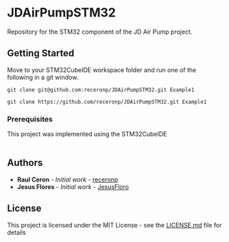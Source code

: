 # JDAirPumpSTM32

Repository for the STM32 component of the JD Air Pump project.

## Getting Started

Move to your STM32CubeIDE workspace folder and run one of the following in a git window.

```
git clone git@github.com:receronp/JDAirPumpSTM32.git Example1
```

```
git clone https://github.com/receronp/JDAirPumpSTM32.git Example1
```

### Prerequisites

This project was implemented using the STM32CubeIDE <br/><br/>

## Authors

* **Raul Ceron** - *Initial work* - [receronp](https://github.com/receronp)
* **Jesus Flores** - *Initial work* - [JesusFloro](https://github.com/JesusFloro)

## License

This project is licensed under the MIT License - see the [LICENSE.md](LICENSE.md) file for details
